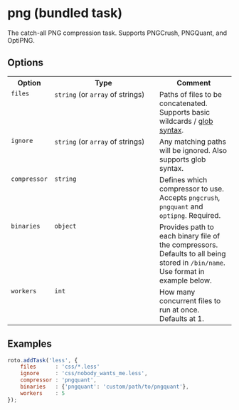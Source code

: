 # png (bundled task)

The catch-all PNG compression task. Supports PNGCrush, PNGQuant, and OptiPNG.

## Options

	
<table>
	<tr>
		<th>Option</th>
		<th width="220px">Type</th>
		<th>Comment</th>
	</tr>
	<tr>
		<td valign="top"><code>files</code></td>
		<td valign="top"><code>string</code> (or <code>array</code> of strings)</td>
		<td valign="top">Paths of files to be concatenated. Supports basic wildcards / <a href="http://www.linuxjournal.com/content/bash-extended-globbing" target="_blank">glob syntax</a>.</td>
	</tr>
	<tr>
		<td valign="top"><code>ignore</code></td>
		<td valign="top"><code>string</code> (or <code>array</code> of strings)</td>
		<td valign="top">Any matching paths will be ignored. Also supports glob syntax.</td>
	</tr>
	<tr>
		<td valign="top"><code>compressor</code></td>
		<td valign="top"><code>string</code></td>
		<td valign="top">Defines which compressor to use. Accepts <code>pngcrush</code>, <code>pngquant</code> and <code>optipng</code>. Required.</td>
	</tr>
	<tr>
		<td valign="top"><code>binaries</code></td>
		<td valign="top"><code>object</code></td>
		<td valign="top">Provides path to each binary file of the compressors. Defaults to all being stored in <code>/bin/name</code>. Use format in example below.</td>
	</tr>
	<tr>
		<td valign="top"><code>workers</code></td>
		<td valign="top"><code>int</code></td>
		<td valign="top">How many concurrent files to run at once. Defaults at 1.</td>
	</tr>
</table>

## Examples

```javascript
roto.addTask('less', {
	files      : 'css/*.less'
	ignore     : 'css/nobody_wants_me.less',
	compressor : 'pngquant',
	binaries   : {'pngquant': 'custom/path/to/pngquant'},
	workers    : 5
});
```